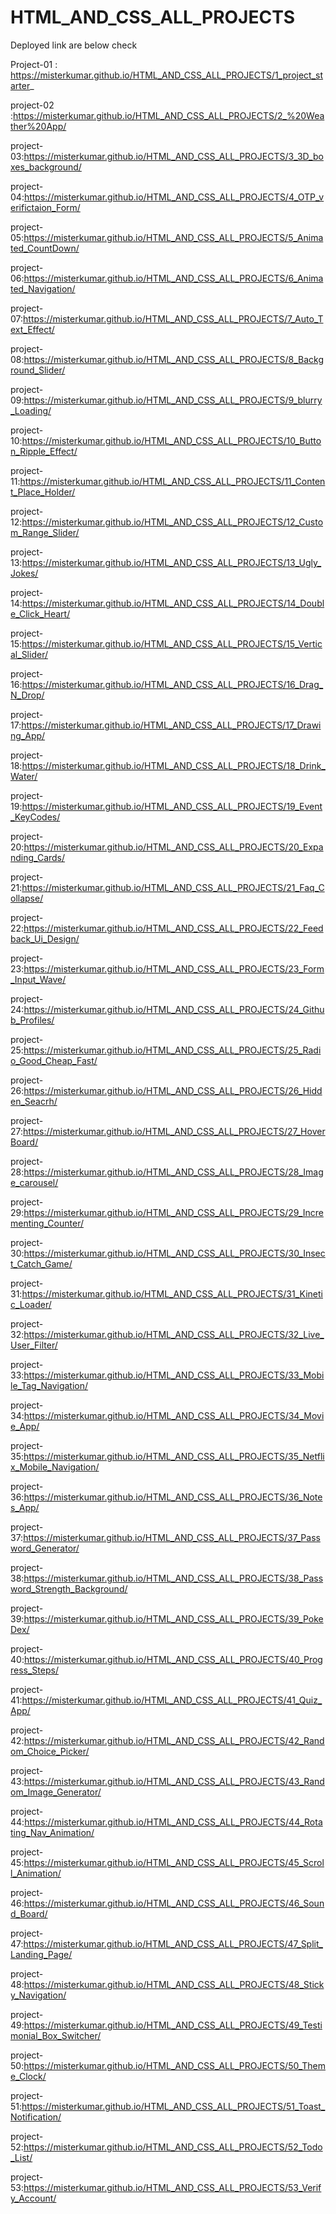 # HTML_AND_CSS_ALL_PROJECTS
Deployed link are below check

Project-01 : https://misterkumar.github.io/HTML_AND_CSS_ALL_PROJECTS/1_project_starter_

project-02 :https://misterkumar.github.io/HTML_AND_CSS_ALL_PROJECTS/2_%20Weather%20App/

project-03:https://misterkumar.github.io/HTML_AND_CSS_ALL_PROJECTS/3_3D_boxes_background/

project-04:https://misterkumar.github.io/HTML_AND_CSS_ALL_PROJECTS/4_OTP_verifictaion_Form/

project-05:https://misterkumar.github.io/HTML_AND_CSS_ALL_PROJECTS/5_Animated_CountDown/

project-06:https://misterkumar.github.io/HTML_AND_CSS_ALL_PROJECTS/6_Animated_Navigation/

project-07:https://misterkumar.github.io/HTML_AND_CSS_ALL_PROJECTS/7_Auto_Text_Effect/

project-08:https://misterkumar.github.io/HTML_AND_CSS_ALL_PROJECTS/8_Background_Slider/

project-09:https://misterkumar.github.io/HTML_AND_CSS_ALL_PROJECTS/9_blurry_Loading/

project-10:https://misterkumar.github.io/HTML_AND_CSS_ALL_PROJECTS/10_Button_Ripple_Effect/

project-11:https://misterkumar.github.io/HTML_AND_CSS_ALL_PROJECTS/11_Content_Place_Holder/

project-12:https://misterkumar.github.io/HTML_AND_CSS_ALL_PROJECTS/12_Custom_Range_Slider/

project-13:https://misterkumar.github.io/HTML_AND_CSS_ALL_PROJECTS/13_Ugly_Jokes/

project-14:https://misterkumar.github.io/HTML_AND_CSS_ALL_PROJECTS/14_Double_Click_Heart/

project-15:https://misterkumar.github.io/HTML_AND_CSS_ALL_PROJECTS/15_Vertical_Slider/

project-16:https://misterkumar.github.io/HTML_AND_CSS_ALL_PROJECTS/16_Drag_N_Drop/

project-17:https://misterkumar.github.io/HTML_AND_CSS_ALL_PROJECTS/17_Drawing_App/

project-18:https://misterkumar.github.io/HTML_AND_CSS_ALL_PROJECTS/18_Drink_Water/

project-19:https://misterkumar.github.io/HTML_AND_CSS_ALL_PROJECTS/19_Event_KeyCodes/

project-20:https://misterkumar.github.io/HTML_AND_CSS_ALL_PROJECTS/20_Expanding_Cards/

project-21:https://misterkumar.github.io/HTML_AND_CSS_ALL_PROJECTS/21_Faq_Collapse/

project-22:https://misterkumar.github.io/HTML_AND_CSS_ALL_PROJECTS/22_Feedback_Ui_Design/

project-23:https://misterkumar.github.io/HTML_AND_CSS_ALL_PROJECTS/23_Form_Input_Wave/

project-24:https://misterkumar.github.io/HTML_AND_CSS_ALL_PROJECTS/24_Github_Profiles/

project-25:https://misterkumar.github.io/HTML_AND_CSS_ALL_PROJECTS/25_Radio_Good_Cheap_Fast/

project-26:https://misterkumar.github.io/HTML_AND_CSS_ALL_PROJECTS/26_Hidden_Seacrh/

project-27:https://misterkumar.github.io/HTML_AND_CSS_ALL_PROJECTS/27_HoverBoard/

project-28:https://misterkumar.github.io/HTML_AND_CSS_ALL_PROJECTS/28_Image_carousel/

project-29:https://misterkumar.github.io/HTML_AND_CSS_ALL_PROJECTS/29_Incrementing_Counter/

project-30:https://misterkumar.github.io/HTML_AND_CSS_ALL_PROJECTS/30_Insect_Catch_Game/

project-31:https://misterkumar.github.io/HTML_AND_CSS_ALL_PROJECTS/31_Kinetic_Loader/

project-32:https://misterkumar.github.io/HTML_AND_CSS_ALL_PROJECTS/32_Live_User_Filter/

project-33:https://misterkumar.github.io/HTML_AND_CSS_ALL_PROJECTS/33_Mobile_Tag_Navigation/

project-34:https://misterkumar.github.io/HTML_AND_CSS_ALL_PROJECTS/34_Movie_App/

project-35:https://misterkumar.github.io/HTML_AND_CSS_ALL_PROJECTS/35_Netflix_Mobile_Navigation/

project-36:https://misterkumar.github.io/HTML_AND_CSS_ALL_PROJECTS/36_Notes_App/

project-37:https://misterkumar.github.io/HTML_AND_CSS_ALL_PROJECTS/37_Password_Generator/

project-38:https://misterkumar.github.io/HTML_AND_CSS_ALL_PROJECTS/38_Password_Strength_Background/

project-39:https://misterkumar.github.io/HTML_AND_CSS_ALL_PROJECTS/39_PokeDex/

project-40:https://misterkumar.github.io/HTML_AND_CSS_ALL_PROJECTS/40_Progress_Steps/

project-41:https://misterkumar.github.io/HTML_AND_CSS_ALL_PROJECTS/41_Quiz_App/

project-42:https://misterkumar.github.io/HTML_AND_CSS_ALL_PROJECTS/42_Random_Choice_Picker/

project-43:https://misterkumar.github.io/HTML_AND_CSS_ALL_PROJECTS/43_Random_Image_Generator/

project-44:https://misterkumar.github.io/HTML_AND_CSS_ALL_PROJECTS/44_Rotating_Nav_Animation/

project-45:https://misterkumar.github.io/HTML_AND_CSS_ALL_PROJECTS/45_Scroll_Animation/

project-46:https://misterkumar.github.io/HTML_AND_CSS_ALL_PROJECTS/46_Sound_Board/

project-47:https://misterkumar.github.io/HTML_AND_CSS_ALL_PROJECTS/47_Split_Landing_Page/

project-48:https://misterkumar.github.io/HTML_AND_CSS_ALL_PROJECTS/48_Sticky_Navigation/

project-49:https://misterkumar.github.io/HTML_AND_CSS_ALL_PROJECTS/49_Testimonial_Box_Switcher/

project-50:https://misterkumar.github.io/HTML_AND_CSS_ALL_PROJECTS/50_Theme_Clock/

project-51:https://misterkumar.github.io/HTML_AND_CSS_ALL_PROJECTS/51_Toast_Notification/

project-52:https://misterkumar.github.io/HTML_AND_CSS_ALL_PROJECTS/52_Todo_List/

project-53:https://misterkumar.github.io/HTML_AND_CSS_ALL_PROJECTS/53_Verify_Account/

